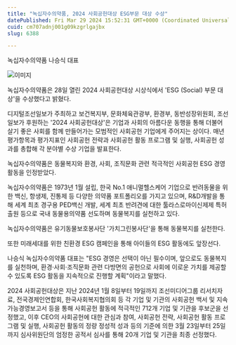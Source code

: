 ```yaml
---
title: "녹십자수의약품, 2024 사회공헌대상 ESG부문 대상 수상"
datePublished: Fri Mar 29 2024 15:52:31 GMT+0000 (Coordinated Universal Time)
cuid: cm707adnj001g09kzgrlgajbx
slug: 6388

---
```



녹십자수의약품 나승식 대표

![이미지](https://cdn.hashnode.com/res/hashnode/image/upload/v1739261326152/1cbc9d5a-b2d7-4318-b104-3ca81b070d25.jpeg)

녹십자수의약품은 28일 열린 2024 사회공헌대상 시상식에서 'ESG (Social) 부문 대상'을 수상했다고 밝혔다.

디지털조선일보가 주최하고 보건복지부, 문화체육관광부, 환경부, 동반성장위원회, 조선일보가 후원하는 '2024 사회공헌대상'은 기업과 사회의 아름다운 동행을 통해 더불어 살기 좋은 사회를 함께 만들어가는 모범적인 사회공헌 기업에게 주어지는 상이다. 매년 평가항목과 평가지표인 사회공헌 전략과 사회공헌 활동 프로그램 및 실행, 사회공헌 성과를 총합해 각 분야별 수상 기업을 발표한다.

녹십자수의약품은 동물복지와 환경, 사회, 조직문화 관련 적극적인 사회공헌 ESG 경영활동을 인정받았다.

녹십자수의약품은 1973년 1월 설립, 한국 No.1 애니멀헬스케어 기업으로 반려동물을 위한 백신, 항생제, 진통제 등 다양한 의약품 포트폴리오를 가지고 있으며, R&D개발을 통해 세계 최초 경구용 PED백신 개발, 세계 최초 반려견에 대한 툴라스로마이신제제 특허 출원 등으로 국내 동물용의약품 선도하며 동물복지를 실천하고 있다.

녹십자수의약품은 유기동물보호봉사단 '가치그린봉사단'을 통해 동물복지를 실천한다.

또한 미래세대를 위한 친환경 ESG 캠페인을 통해 아이들의 ESG 활동에도 앞장선다.

나승식 녹십자수의약품 대표는 "ESG 경영은 선택이 아닌 필수이며, 앞으로도 동물복지를 실천하며, 환경·사회·조직문화 관련 다방면의 공헌으로 사회에 이로운 가치를 제공할 수 있도록 ESG 활동을 지속적으로 진행할 계획"이라고 말했다.

2024 사회공헌대상은 지난 2024년 1월 8일부터 19일까지 조선미디어그룹 리서치자료, 전국경제인연합회, 한국사회복지협의회 등 각 기업 및 기관의 사회공헌 백서 및 지속가능경영보고서 등을 통해 사회공헌 활동에 적극적인 712개 기업 및 기관을 후보군을 선정했고, 이후 CEO의 사회공헌에 대한 관심과 참여, 사회공헌 전략, 사회공헌 활동 프로그램 및 실행, 사회공헌 활동의 정량 정성적 성과 등의 기준에 의한 3월 23일부터 25일까지 심사위원단의 엄정한 공적서 심사를 통해 20개 기업 및 기관을 최종 선정했다.
